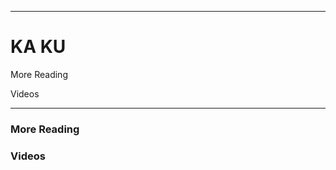 ------------------------------------------------------------------------------------------------------------
# KA KU 

More Reading

Videos

------------------------------------------------------------------------------------------------------------


### More Reading

### Videos


